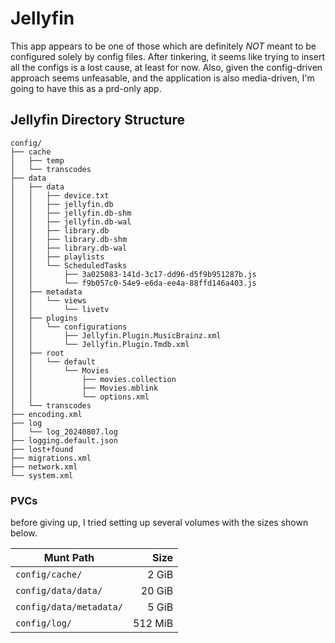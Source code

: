 # Jellyfin

This app appears to be one of those which are definitely _NOT_ meant to be configured solely by config files. After tinkering, it seems like trying to insert all the configs is a lost cause, at least for now. Also, given the config-driven approach seems unfeasable, and the application is also media-driven, I'm going to have this as a prd-only app.

## Jellyfin Directory Structure

```
config/
├── cache
│   ├── temp
│   └── transcodes
├── data
│   ├── data
│   │   ├── device.txt
│   │   ├── jellyfin.db
│   │   ├── jellyfin.db-shm
│   │   ├── jellyfin.db-wal
│   │   ├── library.db
│   │   ├── library.db-shm
│   │   ├── library.db-wal
│   │   ├── playlists
│   │   └── ScheduledTasks
│   │       ├── 3a025083-141d-3c17-dd96-d5f9b951287b.js
│   │       └── f9b057c0-54e9-e6da-ee4a-88ffd146a403.js
│   ├── metadata
│   │   └── views
│   │       └── livetv
│   ├── plugins
│   │   └── configurations
│   │       ├── Jellyfin.Plugin.MusicBrainz.xml
│   │       └── Jellyfin.Plugin.Tmdb.xml
│   ├── root
│   │   └── default
│   │       └── Movies
│   │           ├── movies.collection
│   │           ├── Movies.mblink
│   │           └── options.xml
│   └── transcodes
├── encoding.xml
├── log
│   └── log_20240807.log
├── logging.default.json
├── lost+found
├── migrations.xml
├── network.xml
└── system.xml
```

### PVCs

before giving up, I tried setting up several volumes with the sizes shown below.

| Munt Path               |    Size |
| ----------------------- | ------: |
| `config/cache/`         |   2 GiB |
| `config/data/data/`     |  20 GiB |
| `config/data/metadata/` |   5 GiB |
| `config/log/`           | 512 MiB |
